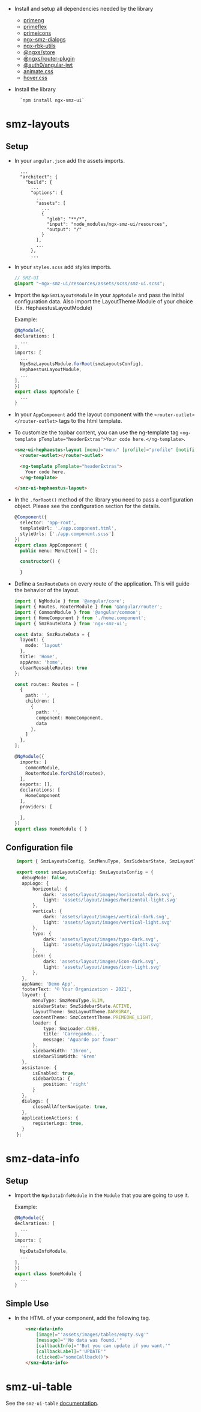
* Install and setup all dependencies needed by the library
    * [primeng](https://www.npmjs.com/package/primeng)
    * [primeflex](https://github.com/primefaces/primeflex#readme)
    * [primeicons](https://github.com/primefaces/primeicons#readme)
    * [ngx-smz-dialogs](https://www.npmjs.com/package/ngx-smz-dialogs)
    * [ngx-rbk-utils](https://www.npmjs.com/package/ngx-rbk-utils)
    * [@ngxs/store](https://www.npmjs.com/package/@ngxs/store)
    * [@ngxs/router-plugin](https://www.npmjs.com/package/@ngxs/router-plugin)
    * [@auth0/angular-jwt](https://www.npmjs.com/package/@auth0/angular-jwt)
    * [animate.css](https://animate.style/)
    * [hover.css](https://github.com/IanLunn/Hover#readme)

* Install the library

        `npm install ngx-smz-ui`

# smz-layouts

## Setup

* In your `angular.json` add the assets imports.

    ```typscript
      ...
      "architect": {
        "build": {
          ...
          "options": {
            ...
            "assets": [
              ...
              {
                "glob": "**/*",
                "input": "node_modules/ngx-smz-ui/resources",
                "output": "/"
              }
            ],
            ...
          },
          ...
    ```

* In your `styles.scss` add styles imports.

    ```scss
    // SMZ-UI
    @import "~ngx-smz-ui/resources/assets/scss/smz-ui.scss";
    ```

* Import the `NgxSmzLayoutsModule` in your `AppModule` and pass the initial configuration data. Also import the LayoutTheme Module of your choice (Ex. HephaestusLayoutModule)

    Example:
    ```typescript
    @NgModule({
    declarations: [
      ...
    ],
    imports: [
      ...
      NgxSmzLayoutsModule.forRoot(smzLayoutsConfig),
      HephaestusLayoutModule,
      ...
    ],
    })
    export class AppModule {
      ...
    }
    ```

* In your `AppComponent` add the layout component with the `<router-outlet></router-outlet>` tags to the html template.
* To customize the topbar content, you can use the ng-template tag `<ng-template pTemplate="headerExtras">Your code here.</ng-template>`.

    ```html
    <smz-ui-hephaestus-layout [menu]="menu" [profile]="profile" [notifications]="notifications">
      <router-outlet></router-outlet>

      <ng-template pTemplate="headerExtras">
        Your code here.
      </ng-template>

    </smz-ui-hephaestus-layout>
    ```

* In the `.forRoot()` method of the library you need to pass a configuration object. Please see the configuration section for the details.

    ```typescript
    @Component({
      selector: 'app-root',
      templateUrl: './app.component.html',
      styleUrls: ['./app.component.scss']
    })
    export class AppComponent {
      public menu: MenuItem[] = [];

      constructor() {

      }
    ```

* Define a `SmzRouteData` on every route of the application. This will guide the behavior of the layout.

    ```typescript
    import { NgModule } from '@angular/core';
    import { Routes, RouterModule } from '@angular/router';
    import { CommonModule } from '@angular/common';
    import { HomeComponent } from './home.component';
    import { SmzRouteData } from 'ngx-smz-ui';

    const data: SmzRouteData = {
      layout: {
        mode: 'layout'
      },
      title: 'Home',
      appArea: 'home',
      clearReusableRoutes: true
    };

    const routes: Routes = [
      {
        path: '',
        children: [
          {
            path: '',
            component: HomeComponent,
            data
          },
        ]
      },
    ];

    @NgModule({
      imports: [
        CommonModule,
        RouterModule.forChild(routes),
      ],
      exports: [],
      declarations: [
        HomeComponent
      ],
      providers: [

      ],
    })
    export class HomeModule { }
    ```

## Configuration file

```typescript
    import { SmzLayoutsConfig, SmzMenuType, SmzSidebarState, SmzLayoutTheme, SmzContentTheme, SmzLoader } from 'ngx-smz-ui';

    export const smzLayoutsConfig: SmzLayoutsConfig = {
      debugMode: false,
      appLogo: {
          horizontal: {
              dark: 'assets/layout/images/horizontal-dark.svg',
              light: 'assets/layout/images/horizontal-light.svg'
          },
          vertical: {
              dark: 'assets/layout/images/vertical-dark.svg',
              light: 'assets/layout/images/vertical-light.svg'
          },
          typo: {
              dark: 'assets/layout/images/typo-dark.svg',
              light: 'assets/layout/images/typo-light.svg'
          },
          icon: {
              dark: 'assets/layout/images/icon-dark.svg',
              light: 'assets/layout/images/icon-light.svg'
          },
      },
      appName: 'Demo App',
      footerText: '© Your Organization - 2021',
      layout: {
          menuType: SmzMenuType.SLIM,
          sidebarState: SmzSidebarState.ACTIVE,
          layoutTheme: SmzLayoutTheme.DARKGRAY,
          contentTheme: SmzContentTheme.PRIMEONE_LIGHT,
          loader: {
              type: SmzLoader.CUBE,
              title: 'Carregando...',
              message: 'Aguarde por favor'
          },
          sidebarWidth: '16rem',
          sidebarSlimWidth: '6rem'
      },
      assistance: {
          isEnabled: true,
          sidebarData: {
              position: 'right'
          }
      },
      dialogs: {
          closeAllAfterNavigate: true,
      },
      applicationActions: {
          registerLogs: true,
      }
    };
```

# smz-data-info

## Setup

* Import the `NgxDataInfoModule` in the `Module` that you are going to use it.

    Example:
    ```typescript
    @NgModule({
    declarations: [
      ...
    ],
    imports: [
      ...
      NgxDataInfoModule,
      ...
    ],
    })
    export class SomeModule {
      ...
    }
    ```

## Simple Use

* In the HTML of your component, add the following tag.

    ```html
        <smz-data-info
            [image]="'assets/images/tables/empty.svg'"
            [message]="'No data was found.'"
            [callbackInfo]="'But you can update if you want.'"
            [callbackLabel]="'UPDATE'"
            (clicked)="someCallback()">
        </smz-data-info>
    ```

# smz-ui-table

See the `smz-ui-table` [documentation](tables.md).